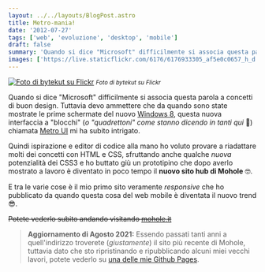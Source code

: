 ```yaml
---
layout: ../../layouts/BlogPost.astro
title: Metro-mania!
date: '2012-07-27'
tags: ['web', 'evoluzione', 'desktop', 'mobile']
draft: false
summary: 'Quando si dice "Microsoft" difficilmente si associa questa parola a concetti di buon design. Tuttavia devo ammettere che da quando sono state mostrate le prime schermate del nuovo Windows 8, questa nuova interfaccia a "blocchi" (o "quadrettoni" come stanno dicendo in tanti qui 🤣) chiamata Metro UI mi ha subito intrigato.'
images: ['https://live.staticflickr.com/6176/6176933305_af5e0c0657_h_d.jpg']
---
```


[![Foto di bytekut su Flickr](https://live.staticflickr.com/6176/6176933305_af5e0c0657_h_d.jpg)](https://www.flickr.com/photos/65839047@N07/6176933305/in/photolist-apQp56-apQp58-ze1fKs-rRsY1g-2kRX6hN-2hK2eNw-pphpfU-2m2r8Hp-24nxmjz-kddGkX-2fdKm3d-PpMKBH-2jcmBVe-24gCVCH-2dfaoAo-2m9EPuy-2hurnfd-2iS3txu-qErUxp-2i6EkdV-BdoSMX-nm4tUY-dnGyp8-ohwztN-2jfRmtP-GSqALp-rkXo4C-FzGUrM-MLjMqe-oME4ga-AEmS7F-2daTrpT-xaYV2X-NxVHVy-CRzTk6-HzcGuR-r9KSvp-FBXNGf-CyqPes-H6uAHu-dnHY2R-2kW1K1d-8zF4fa-2m9JDdC-BVr57S-D8ejTo-5ZuFHq-2iFe9jZ-2m8mB5V-NFjdYi) <small>_Foto di bytekut su Flickr_</small>

Quando si dice "Microsoft" difficilmente si associa questa parola a concetti di buon design. Tuttavia devo ammettere che da quando sono state mostrate le prime schermate del nuovo [Windows 8](https://it.wikipedia.org/wiki/Windows_8), questa nuova interfaccia a "blocchi" (_o "quadrettoni" come stanno dicendo in tanti qui_ 🤣) chiamata [Metro UI](https://it.wikipedia.org/wiki/Modern_UI) mi ha subito intrigato.

Quindi ispirazione e editor di codice alla mano ho voluto provare a riadattare molti dei concetti con HTML e CSS, sfruttando anche qualche _nuova_ potenzialità dei CSS3 e ho buttato giù un prototipino che dopo averlo mostrato a lavoro è diventato in poco tempo il **nuovo sito hub di Mohole** 🤓.

E tra le varie cose è il mio primo sito veramente _responsive_ che ho pubblicato da quando questa cosa del web mobile è diventata il nuovo trend 😎.

~~Potete vederlo subito andando visitando [mohole.it](https://www.mohole.it)~~

> **Aggiornamento di Agosto 2021:** Essendo passati tanti anni a quell'indirizzo troverete (_giustamente_) il sito più recente di Mohole, tuttavia dato che sto ripristinando e ripubblicando alcuni miei vecchi lavori, potete vederlo su [una delle mie Github Pages](https://moebiusmania.github.io/mohole-2012/).
